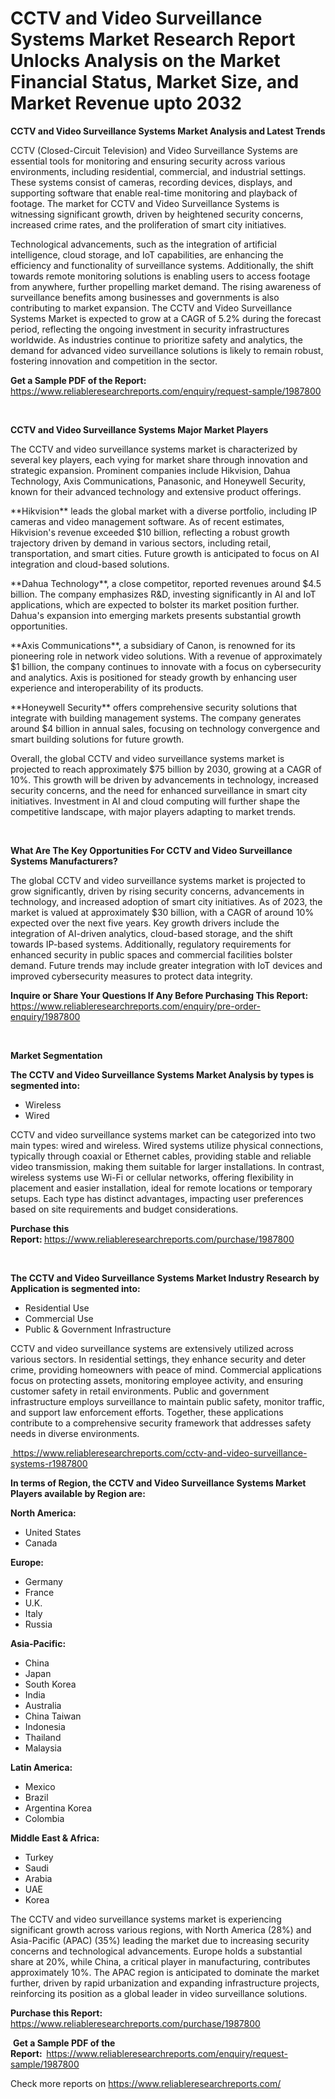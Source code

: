 <p><h1>CCTV and Video Surveillance Systems Market Research Report Unlocks Analysis on the Market Financial Status, Market Size, and Market Revenue upto 2032</h1></p><p><strong>CCTV and Video Surveillance Systems Market Analysis and Latest Trends</strong></p>
<p><p>CCTV (Closed-Circuit Television) and Video Surveillance Systems are essential tools for monitoring and ensuring security across various environments, including residential, commercial, and industrial settings. These systems consist of cameras, recording devices, displays, and supporting software that enable real-time monitoring and playback of footage. The market for CCTV and Video Surveillance Systems is witnessing significant growth, driven by heightened security concerns, increased crime rates, and the proliferation of smart city initiatives. </p><p>Technological advancements, such as the integration of artificial intelligence, cloud storage, and IoT capabilities, are enhancing the efficiency and functionality of surveillance systems. Additionally, the shift towards remote monitoring solutions is enabling users to access footage from anywhere, further propelling market demand. The rising awareness of surveillance benefits among businesses and governments is also contributing to market expansion. The CCTV and Video Surveillance Systems Market is expected to grow at a CAGR of 5.2% during the forecast period, reflecting the ongoing investment in security infrastructures worldwide. As industries continue to prioritize safety and analytics, the demand for advanced video surveillance solutions is likely to remain robust, fostering innovation and competition in the sector.</p></p>
<p><strong>Get a Sample PDF of the Report:&nbsp;</strong> <a href="https://www.reliableresearchreports.com/enquiry/request-sample/1987800?utm_campaign=2198&utm_medium=2&utm_source=Github&utm_content=ia&utm_term=13022025&utm_id=cctv-and-video-surveillance-systems">https://www.reliableresearchreports.com/enquiry/request-sample/1987800</a></p>
<p>&nbsp;</p>
<p><strong>CCTV and Video Surveillance Systems Major Market Players</strong></p>
<p><p>The CCTV and video surveillance systems market is characterized by several key players, each vying for market share through innovation and strategic expansion. Prominent companies include Hikvision, Dahua Technology, Axis Communications, Panasonic, and Honeywell Security, known for their advanced technology and extensive product offerings.</p><p>**Hikvision** leads the global market with a diverse portfolio, including IP cameras and video management software. As of recent estimates, Hikvision's revenue exceeded $10 billion, reflecting a robust growth trajectory driven by demand in various sectors, including retail, transportation, and smart cities. Future growth is anticipated to focus on AI integration and cloud-based solutions.</p><p>**Dahua Technology**, a close competitor, reported revenues around $4.5 billion. The company emphasizes R&D, investing significantly in AI and IoT applications, which are expected to bolster its market position further. Dahua's expansion into emerging markets presents substantial growth opportunities.</p><p>**Axis Communications**, a subsidiary of Canon, is renowned for its pioneering role in network video solutions. With a revenue of approximately $1 billion, the company continues to innovate with a focus on cybersecurity and analytics. Axis is positioned for steady growth by enhancing user experience and interoperability of its products.</p><p>**Honeywell Security** offers comprehensive security solutions that integrate with building management systems. The company generates around $4 billion in annual sales, focusing on technology convergence and smart building solutions for future growth.</p><p>Overall, the global CCTV and video surveillance systems market is projected to reach approximately $75 billion by 2030, growing at a CAGR of 10%. This growth will be driven by advancements in technology, increased security concerns, and the need for enhanced surveillance in smart city initiatives. Investment in AI and cloud computing will further shape the competitive landscape, with major players adapting to market trends.</p></p>
<p>&nbsp;</p>
<p><strong>What Are The Key Opportunities For CCTV and Video Surveillance Systems Manufacturers?</strong></p>
<p><p>The global CCTV and video surveillance systems market is projected to grow significantly, driven by rising security concerns, advancements in technology, and increased adoption of smart city initiatives. As of 2023, the market is valued at approximately $30 billion, with a CAGR of around 10% expected over the next five years. Key growth drivers include the integration of AI-driven analytics, cloud-based storage, and the shift towards IP-based systems. Additionally, regulatory requirements for enhanced security in public spaces and commercial facilities bolster demand. Future trends may include greater integration with IoT devices and improved cybersecurity measures to protect data integrity.</p></p>
<p><strong>Inquire or Share Your Questions If Any Before Purchasing This Report:</strong> <a href="https://www.reliableresearchreports.com/enquiry/pre-order-enquiry/1987800?utm_campaign=2198&utm_medium=2&utm_source=Github&utm_content=ia&utm_term=13022025&utm_id=cctv-and-video-surveillance-systems">https://www.reliableresearchreports.com/enquiry/pre-order-enquiry/1987800</a></p>
<p>&nbsp;</p>
<p><strong>Market Segmentation</strong></p>
<p><strong>The CCTV and Video Surveillance Systems Market Analysis by types is segmented into:</strong></p>
<p><ul><li>Wireless</li><li>Wired</li></ul></p>
<p><p>CCTV and video surveillance systems market can be categorized into two main types: wired and wireless. Wired systems utilize physical connections, typically through coaxial or Ethernet cables, providing stable and reliable video transmission, making them suitable for larger installations. In contrast, wireless systems use Wi-Fi or cellular networks, offering flexibility in placement and easier installation, ideal for remote locations or temporary setups. Each type has distinct advantages, impacting user preferences based on site requirements and budget considerations.</p></p>
<p><strong>Purchase this Report:&nbsp;</strong><a href="https://www.reliableresearchreports.com/purchase/1987800?utm_campaign=2198&utm_medium=2&utm_source=Github&utm_content=ia&utm_term=13022025&utm_id=cctv-and-video-surveillance-systems">https://www.reliableresearchreports.com/purchase/1987800</a></p>
<p>&nbsp;</p>
<p><strong>The CCTV and Video Surveillance Systems Market Industry Research by Application is segmented into:</strong></p>
<p><ul><li>Residential Use</li><li>Commercial Use</li><li>Public & Government Infrastructure</li></ul></p>
<p><p>CCTV and video surveillance systems are extensively utilized across various sectors. In residential settings, they enhance security and deter crime, providing homeowners with peace of mind. Commercial applications focus on protecting assets, monitoring employee activity, and ensuring customer safety in retail environments. Public and government infrastructure employs surveillance to maintain public safety, monitor traffic, and support law enforcement efforts. Together, these applications contribute to a comprehensive security framework that addresses safety needs in diverse environments.</p></p>
<p><a href="https://www.reliableresearchreports.com/cctv-and-video-surveillance-systems-r1987800?utm_campaign=2198&utm_medium=2&utm_source=Github&utm_content=ia&utm_term=13022025&utm_id=cctv-and-video-surveillance-systems">&nbsp;https://www.reliableresearchreports.com/cctv-and-video-surveillance-systems-r1987800</a></p>
<p><strong>In terms of Region, the CCTV and Video Surveillance Systems Market Players available by Region are:</strong></p>
<p>
    <p> <strong> North America: </strong>
        <ul>
            <li>United States</li>
            <li>Canada</li>
        </ul>
        </p> 
    <p> <strong> Europe: </strong>
        <ul>
            <li>Germany</li>
            <li>France</li>
            <li>U.K.</li>
            <li>Italy</li>
            <li>Russia</li>
        </ul>
        </p> 
    <p> <strong> Asia-Pacific: </strong>
        <ul>
            <li>China</li>
            <li>Japan</li>
            <li>South Korea</li>
            <li>India</li>
            <li>Australia</li>
            <li>China Taiwan</li>
            <li>Indonesia</li>
            <li>Thailand</li>
            <li>Malaysia</li>
        </ul>
        </p> 
    <p> <strong> Latin America: </strong>
        <ul>
            <li>Mexico</li>
            <li>Brazil</li>
            <li>Argentina Korea</li>
            <li>Colombia</li>
        </ul>
        </p> 
    <p> <strong> Middle East & Africa: </strong>
        <ul>
            <li>Turkey</li>
            <li>Saudi</li>
            <li>Arabia</li>
            <li>UAE</li>
            <li>Korea</li>
        </ul>
    </p>
    </p>
<p><p>The CCTV and video surveillance systems market is experiencing significant growth across various regions, with North America (28%) and Asia-Pacific (APAC) (35%) leading the market due to increasing security concerns and technological advancements. Europe holds a substantial share at 20%, while China, a critical player in manufacturing, contributes approximately 10%. The APAC region is anticipated to dominate the market further, driven by rapid urbanization and expanding infrastructure projects, reinforcing its position as a global leader in video surveillance solutions.</p></p>
<p><strong>Purchase this Report: </strong><a href="https://www.reliableresearchreports.com/purchase/1987800?utm_campaign=2198&utm_medium=2&utm_source=Github&utm_content=ia&utm_term=13022025&utm_id=cctv-and-video-surveillance-systems">https://www.reliableresearchreports.com/purchase/1987800</a></p>
<p>&nbsp;<strong>Get a Sample PDF of the Report:&nbsp;&nbsp;</strong><a href="https://www.reliableresearchreports.com/enquiry/request-sample/1987800?utm_campaign=2198&utm_medium=2&utm_source=Github&utm_content=ia&utm_term=13022025&utm_id=cctv-and-video-surveillance-systems">https://www.reliableresearchreports.com/enquiry/request-sample/1987800</a></p>
<p><strong></strong></p>
<p>Check more reports on <a href="https://www.reliableresearchreports.com/?utm_campaign=2198&utm_medium=2&utm_source=Github&utm_content=ia&utm_term=13022025&utm_id=cctv-and-video-surveillance-systems">https://www.reliableresearchreports.com/</a></p>